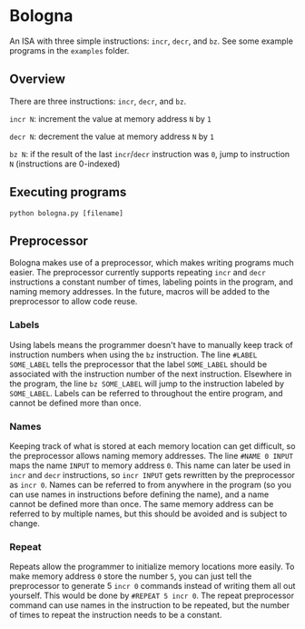 # Bologna
An ISA with three simple instructions: `incr`, `decr`, and `bz`. See some example programs in the `examples` folder.

## Overview
There are three instructions: `incr`, `decr`, and `bz`.

`incr N`: increment the value at memory address `N` by `1`

`decr N`: decrement the value at memory address `N` by `1`

`bz N`: if the result of the last `incr`/`decr` instruction was `0`, jump to instruction `N` (instructions are 0-indexed)

## Executing programs
`python bologna.py [filename]`

## Preprocessor
Bologna makes use of a preprocessor, which makes writing programs much easier.
The preprocessor currently supports repeating `incr` and `decr` instructions a
constant number of times, labeling points in the program, and naming memory
addresses. In the future, macros will be added to the preprocessor to allow code
reuse.

### Labels
Using labels means the programmer doesn't have to manually keep track of
instruction numbers when using the `bz` instruction. The line `#LABEL
SOME_LABEL` tells the preprocessor that the label `SOME_LABEL` should be
associated with the instruction number of the next instruction. Elsewhere in the
program, the line `bz SOME_LABEL` will jump to the instruction labeled by
`SOME_LABEL`. Labels can be referred to throughout the entire program, and
cannot be defined more than once.

### Names
Keeping track of what is stored at each memory location can get difficult, so
the preprocessor allows naming memory addresses. The line `#NAME 0 INPUT` maps
the name `INPUT` to memory address `0`. This name can later be used in `incr`
and `decr` instructions, so `incr INPUT` gets rewritten by the preprocessor as
`incr 0`. Names can be referred to from anywhere in the program (so you can use
names in instructions before defining the name), and a name cannot be defined
more than once. The same memory address can be referred to by multiple names,
but this should be avoided and is subject to change.

### Repeat
Repeats allow the programmer to initialize memory locations more easily. To make
memory address `0` store the number `5`, you can just tell the preprocessor to
generate 5 `incr 0` commands instead of writing them all out yourself. This
would be done by `#REPEAT 5 incr 0`. The repeat preprocessor command can use
names in the instruction to be repeated, but the number of times to repeat the
instruction needs to be a constant.
